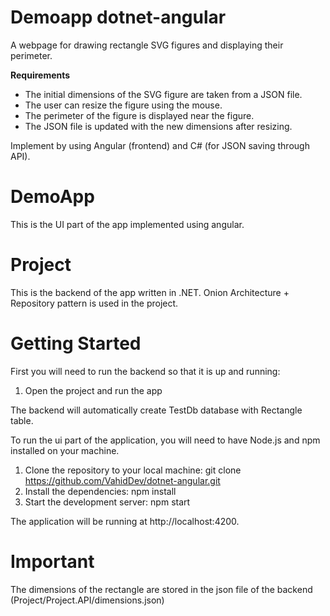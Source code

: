 # Demoapp dotnet-angular
A webpage for drawing rectangle SVG figures and displaying their perimeter.

**Requirements**
- The initial dimensions of the SVG figure are taken from a JSON file.
- The user can resize the figure using the mouse.
- The perimeter of the figure is displayed near the figure.
- The JSON file is updated with the new dimensions after resizing.

Implement by using Angular (frontend) and C# (for JSON saving through API).

# DemoApp
This is the UI part of the app implemented using angular.

# Project
This is the backend of the app written in .NET. Onion Architecture + Repository pattern is used in the project. 

# Getting Started
First you will need to run the backend so that it is up and running:

1. Open the project and run the app

The backend will automatically create TestDb database with Rectangle table.

To run the ui part of the application, you will need to have Node.js and npm installed on your machine.

1. Clone the repository to your local machine:
    git clone https://github.com/VahidDev/dotnet-angular.git
2. Install the dependencies:
    npm install
3. Start the development server:
    npm start

The application will be running at http://localhost:4200.

# Important
The dimensions of the rectangle are stored in the json file of the backend (Project/Project.API/dimensions.json)
